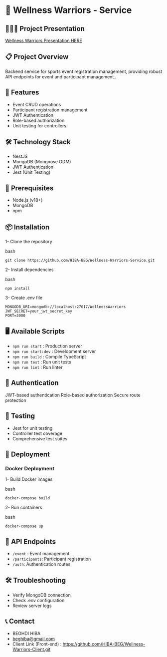 # 🏅 Wellness Warriors - Service

## 👩🏻‍💻 Project Presentation
[Wellness Warriors Presentation HERE](https://www.canva.com/design/DAGX5mRxzho/EUheX8EtAlBNKnvmSsvz7Q/edit?utm_content=DAGX5mRxzho&utm_campaign=designshare&utm_medium=link2&utm_source=sharebutton)

## 📋 Project Overview
Backend service for sports event registration management, providing robust API endpoints for event and participant management..

## 🚀 Features

- Event CRUD operations
- Participant registration management
- JWT Authentication
- Role-based authorization
- Unit testing for controllers

## 🛠 Technology Stack

- NestJS
- MongoDB (Mongoose ODM)
- JWT Authentication
- Jest (Unit Testing)

## 🔧 Prerequisites

- Node.js (v18+)
- MongoDB
- npm 

## 📦 Installation

1- Clone the repository

bash
```
git clone https://github.com/HIBA-BEG/Wellness-Warriors-Service.git
```

2- Install dependencies

bash
```
npm install
```

3- Create .env file

```
MONGODB_URI=mongodb://localhost:27017/WellnessWarriors
JWT_SECRET=your_jwt_secret_key
PORT=3000
```

## 🖥 Available Scripts

- ```npm run start``` : Production server
- ```npm run start:dev``` : Development server
- ```npm run build``` : Compile TypeScript
- ```npm run test``` : Run unit tests
- ```npm run lint``` : Run linter

## 🔐 Authentication

JWT-based authentication
Role-based authorization
Secure route protection

## 🧪 Testing

- Jest for unit testing
- Controller test coverage
- Comprehensive test suites

## 🚢 Deployment
### Docker Deployment

1- Build Docker images

bash
```
docker-compose build
```

2- Run containers

bash
```
docker-compose up
```

## 📄 API Endpoints

- ```/event``` : Event management
- ```/participants```: Participant registration
- ```/auth```: Authentication routes

## 🛠 Troubleshooting

- Verify MongoDB connection
- Check .env configuration
- Review server logs

## 📞 Contact

- BEGHDI HIBA
- beghiba@gmail.com
- Client Link (Front-end) : https://github.com/HIBA-BEG/Wellness-Warriors-Client.git
